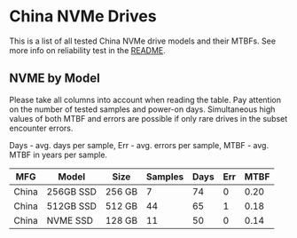 China NVMe Drives
=================

This is a list of all tested China NVMe drive models and their MTBFs. See more
info on reliability test in the [README](https://github.com/bsdhw/SMART).

NVME by Model
------------

Please take all columns into account when reading the table. Pay attention on the
number of tested samples and power-on days. Simultaneous high values of both MTBF
and errors are possible if only rare drives in the subset encounter errors.

Days - avg. days per sample,
Err  - avg. errors per sample,
MTBF - avg. MTBF in years per sample.

| MFG       | Model              | Size   | Samples | Days  | Err   | MTBF |
|-----------|--------------------|--------|---------|-------|-------|------|
| China     | 256GB SSD          | 256 GB | 7       | 74    | 0     | 0.20   |
| China     | 512GB SSD          | 512 GB | 44      | 65    | 1     | 0.18   |
| China     | NVME SSD           | 128 GB | 11      | 50    | 0     | 0.14   |
